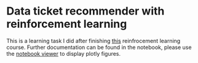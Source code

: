 # Data ticket recommender with reinforcement learning

This is a learning task I did after finishing [this](https://www.udemy.com/course/artificial-intelligence-reinforcement-learning-in-python/) reinfrocement learning course. Further documentation can be found in the notebook, please use the [notebook viewer](https://nbviewer.jupyter.org/github/eugeniodintino/data_ticket_reinforcement_learning/blob/master/data_ticket.ipynb?fbclid=IwAR1aBUNIq4c5n_vafmV-tFeTTxJ4ZnSLrMXT-ghxN2tmqo9LupCd1fcXyXw) to display plotly figures.
